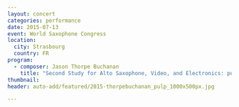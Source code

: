 ```yaml
---
layout: concert
categories: performance
date: 2015-07-13
event: World Saxophone Congress
location:
  city: Strasbourg
  country: FR
program:
  - composer: Jason Thorpe Buchanan
    title: "Second Study for Alto Saxophone, Video, and Electronics: pulp"
thumbnail: 
header: auto-add/featured/2015-thorpebuchanan_pulp_1000x500px.jpg

---
```

